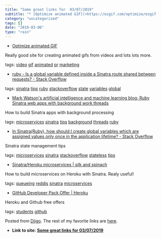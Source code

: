 ```yaml
---
title: "Some great links for  03/07/2019"
subtitle: "* [Optimize animated GIF](<https://ezgif.com/optimize/ezgif-5-bca12753301f.gif>)"
category: "uncategorized"
tags: []
date: "2019-03-06"
type: "rain"
---
```

* [Optimize animated GIF](<https://ezgif.com/optimize/ezgif-5-bca12753301f.gif>)

Really good site for creating animated gifs from videos and lots lots more.

tags: [video](<https://www.diigo.com/user/pitosalas/video>)
[gif](<https://www.diigo.com/user/pitosalas/gif>)
[animated](<https://www.diigo.com/user/pitosalas/animated>)
[pr](<https://www.diigo.com/user/pitosalas/pr>)
[marketing](<https://www.diigo.com/user/pitosalas/marketing>)

  * [ruby - Is a global variable defined inside a Sinatra route shared between requests? - Stack Overflow](<https://stackoverflow.com/questions/14388263/is-a-global-variable-defined-inside-a-sinatra-route-shared-between-requests>)

tags: [sinatra](<https://www.diigo.com/user/pitosalas/sinatra>)
[tips](<https://www.diigo.com/user/pitosalas/tips>)
[ruby](<https://www.diigo.com/user/pitosalas/ruby>)
[stackoverflow](<https://www.diigo.com/user/pitosalas/stackoverflow>)
[state](<https://www.diigo.com/user/pitosalas/state>)
[variables](<https://www.diigo.com/user/pitosalas/variables>)
[global](<https://www.diigo.com/user/pitosalas/global>)

  * [Mark Watson's artificial intelligence and machine learning blog: Ruby Sinatra web apps with background work threads](<http://blog.markwatson.com/2011/11/ruby-sinatra-web-apps-with-background.html>)

How to build Sinatra apps with background processing

tags: [microservices](<https://www.diigo.com/user/pitosalas/microservices>)
[sinatra](<https://www.diigo.com/user/pitosalas/sinatra>)
[tips](<https://www.diigo.com/user/pitosalas/tips>)
[background](<https://www.diigo.com/user/pitosalas/background>)
[threads](<https://www.diigo.com/user/pitosalas/threads>)
[ruby](<https://www.diigo.com/user/pitosalas/ruby>)

  * [In Sinatra(Ruby), how should I create global variables which are assigned values only once in the application lifetime? - Stack Overflow](<https://stackoverflow.com/questions/4525482/in-sinatraruby-how-should-i-create-global-variables-which-are-assigned-values>)

Sinatra state management tips

tags: [microservices](<https://www.diigo.com/user/pitosalas/microservices>)
[sinatra](<https://www.diigo.com/user/pitosalas/sinatra>)
[stackoverflow](<https://www.diigo.com/user/pitosalas/stackoverflow>)
[stateless](<https://www.diigo.com/user/pitosalas/stateless>)
[tips](<https://www.diigo.com/user/pitosalas/tips>)

  * [Sinatra/Heroku microservices | silk and spinach](<https://silkandspinach.net/2014/08/31/sinatraheroku-microservices/>)

How to build microservices on Heroku with Sinatra. Realy useful!

tags: [queueing](<https://www.diigo.com/user/pitosalas/queueing>)
[reddis](<https://www.diigo.com/user/pitosalas/reddis>)
[sinatra](<https://www.diigo.com/user/pitosalas/sinatra>)
[microservices](<https://www.diigo.com/user/pitosalas/microservices>)

  * [GitHub Developer Pack Offer | Heroku](<https://www.heroku.com/github-students>)

Heroku and Github free offers

tags: [students](<https://www.diigo.com/user/pitosalas/students>)
[github](<https://www.diigo.com/user/pitosalas/github>)

Posted from [Diigo](<https://www.diigo.com>). The rest of my favorite links
are [here](<https://www.diigo.com/user/pitosalas>).


* **Link to site:** **[Some great links for  03/07/2019](None)**